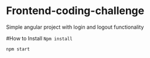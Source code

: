 # Frontend-coding-challenge
Simple angular project with login and logout functionality


#How to Install
`Npm install`

`npm start`

